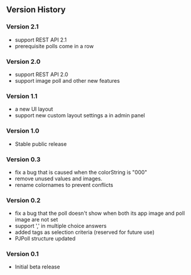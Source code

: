 ## Version History

### Version 2.1
 - support REST API 2.1
 - prerequisite polls come in a row

### Version 2.0
 - support REST API 2.0
 - support image poll and other new features

### Version 1.1
 - a new UI layout
 - support new custom layout settings a in admin panel

### Version 1.0
 - Stable public release

### Version 0.3

 - fix a bug that is caused when the colorString is "000"
 - remove unused values and images.
 - rename colornames to prevent conflicts

### Version 0.2
 - fix a bug that the poll doesn't show when both its app image and poll image are not set
 - support ',' in multiple choice answers
 - added tags as selection criteria (reserved for future use)
 - PJPoll structure updated

### Version 0.1
 - Initial beta release
